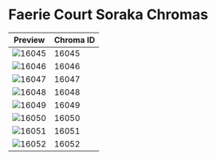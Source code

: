 # Faerie Court Soraka Chromas

| Preview | Chroma ID |
|---------|-----------|
| ![16045](https://raw.communitydragon.org/latest/plugins/rcp-be-lol-game-data/global/default/v1/champion-chroma-images/16/16045.png) | 16045 |
| ![16046](https://raw.communitydragon.org/latest/plugins/rcp-be-lol-game-data/global/default/v1/champion-chroma-images/16/16046.png) | 16046 |
| ![16047](https://raw.communitydragon.org/latest/plugins/rcp-be-lol-game-data/global/default/v1/champion-chroma-images/16/16047.png) | 16047 |
| ![16048](https://raw.communitydragon.org/latest/plugins/rcp-be-lol-game-data/global/default/v1/champion-chroma-images/16/16048.png) | 16048 |
| ![16049](https://raw.communitydragon.org/latest/plugins/rcp-be-lol-game-data/global/default/v1/champion-chroma-images/16/16049.png) | 16049 |
| ![16050](https://raw.communitydragon.org/latest/plugins/rcp-be-lol-game-data/global/default/v1/champion-chroma-images/16/16050.png) | 16050 |
| ![16051](https://raw.communitydragon.org/latest/plugins/rcp-be-lol-game-data/global/default/v1/champion-chroma-images/16/16051.png) | 16051 |
| ![16052](https://raw.communitydragon.org/latest/plugins/rcp-be-lol-game-data/global/default/v1/champion-chroma-images/16/16052.png) | 16052 |